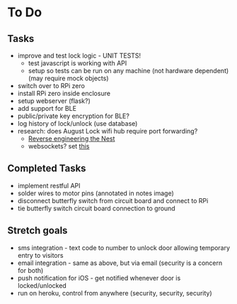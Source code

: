 # To Do

## Tasks
* improve and test lock logic - UNIT TESTS!
    * test javascript is working with API
    * setup so tests can be run on any machine (not hardware dependent) (may require mock objects)
* switch over to RPi zero
* install RPi zero inside enclosure
* setup webserver (flask?)
* add support for BLE
* public/private key encryption for BLE?
* log history of lock/unlock (use database)
* research: does August Lock wifi hub require port forwarding?
  * [Reverse engineering the Nest](http://experimental-platform.tumblr.com/post/137835649425/reverse-engineering-google-nest-devices)
  * websockets? set [this](https://www.raspberrypi.org/forums/viewtopic.php?t=115936)

## Completed Tasks
* implement restful API
* solder wires to motor pins (annotated in notes image)
* disconnect butterfly switch from circuit board and connect to RPi
* tie butterfly switch circuit board connection to ground

## Stretch goals
* sms integration - text code to number to unlock door allowing temporary entry to visitors
* email integration - same as above, but via email (security is a concern for both)
* push notification for iOS - get notified whenever door is locked/unlocked
* run on heroku, control from anywhere (security, security, security)

